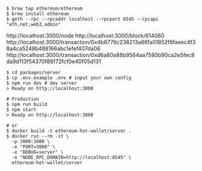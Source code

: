 #

```
$ brew tap ethereum/ethereum
$ brew install ethereum
$ geth --rpc --rpcaddr localhost --rpcport 8545 --rpcapi "eth,net,web3,admin"
```

http://localhost:3000/node
http://localhost:3000/block/614060
http://localhost:3000/transaction/0x4b6776c238213a86fa01852f6faeec4f38a4ca5248b488166abc1efef407da06
http://localhost:3000/transaction/0xd6a80a88b9564aa7580b90ca2e5fec8da9d113f54370f86f72fcf0e40f05d131

```shell
$ cd packages/server
$ cp .env.example .env # input your own config
$ npm run dev # dev server
> Ready on http://localhost:3000

# Production
$ npm run build
$ npm start
> Ready on http://localhost:3000

# or
$ docker build -t ethereum-hot-wallet/server .
$ docker run --rm -it \
  -p 3000:3000 \
  -e "PORT=3000" \
  -e "DEBUG=server" \
  -e "NODE_RPC_DOMAIN=http://localhost:8545" \
  ethereum-hot-wallet/server
```
